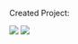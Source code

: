 
Created Project:

<img src="http://s4.uploads.ru/t/eyJdj.png" border="0" /> 

<img src="http://sd.uploads.ru/t/XLREg.png" border="0" />
